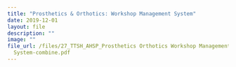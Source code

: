 ```yaml
---
title: "Prosthetics & Orthotics: Workshop Management System"
date: 2019-12-01
layout: file
description: ""
image: ""
file_url: /files/27_TTSH_AHSP_Prosthetics Orthotics Workshop Management
  System-combine.pdf
---
```

